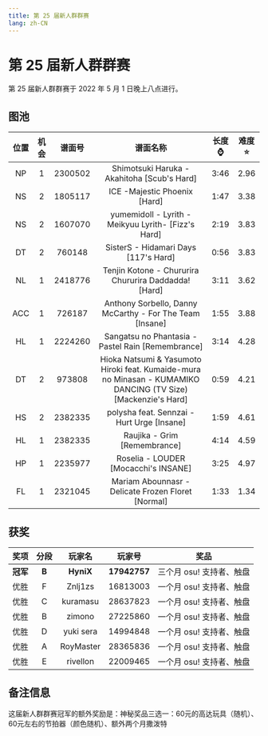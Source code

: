 ```yaml
---
title: 第 25 届新人群群赛
lang: zh-CN
---
```

# 第 25 届新人群群赛

第 25 届新人群群赛于 2022 年 5 月 1 日晚上八点进行。

## 图池

| 位置 | 机会 | 谱面号 | 谱面名称 | 长度:watch: | 难度:star: |
| :-: | :-: | :-: | :-: | :-: | :-: |
| NP | 1 | 2300502 | Shimotsuki Haruka - Akahitoha [Scub's Hard] | 3:46 | 2.96 |
| NS | 2 | 1805117 | ICE -Majestic Phoenix [Hard] | 1:47 | 3.38 |
| NS | 2 | 1607070 | yumemidoll - Lyrith -Meikyuu Lyrith- [Fizz's Hard] | 2:19 | 3.83 |
| DT | 2 | 760148  | SisterS - Hidamari Days [117's Hard] | 0:56 | 3.83 |
| NL | 1 | 2418776 | Tenjin Kotone - Chururira Chururira Daddadda! [Hard] | 3:11 | 3.62 |
| ACC | 1 | 726187 | Anthony Sorbello, Danny McCarthy - For The Team [Insane] | 1:55 | 3.88 |
| HL | 1 | 2224260 | Sangatsu no Phantasia - Pastel Rain  [Remembrance] | 3:14 | 4.28 |
| DT | 2 | 973808 | Hioka Natsumi & Yasumoto Hiroki feat. Kumaide-mura no Minasan - KUMAMIKO DANCING (TV Size) [Mackenzie's Hard] | 0:59 | 4.21 |
| HS | 2 | 2382335 | polysha feat. Sennzai - Hurt Urge [Insane] | 1:59 | 4.61 |
| HL | 1 | 2382335 | Raujika - Grim  [Remembrance] | 4:14 | 4.59 |
| HP | 1 | 2235977 | Roselia - LOUDER [Mocacchi's INSANE] | 3:25 | 4.97 |
| FL | 1 | 2321045 | Mariam Abounnasr - Delicate Frozen Floret [Normal] | 1:33 | 1.34 |

## 获奖

| 奖项 | 分段 | 玩家名 | 玩家号 | 奖品 |
| :-: | :-: | :-: | :-: | :-: |
| **冠军** | **B** | **HyniX** | **17942757** | 三个月 osu! 支持者、触盘 |
| 优胜 | F | Znlj1zs | 16813003 | 一个月 osu! 支持者、触盘 |
| 优胜 | C | kuramasu | 28637823 | 一个月 osu! 支持者、触盘 |
| 优胜 | B | zimono | 27225860 | 一个月 osu! 支持者、触盘 |
| 优胜 | D | yuki sera | 14994848 | 一个月 osu! 支持者、触盘 |
| 优胜 | A | RoyMaster | 28365836 | 一个月 osu! 支持者、触盘 |
| 优胜 | E | rivellon | 22009465 | 一个月 osu! 支持者、触盘 |

## 备注信息

这届新人群群赛冠军的额外奖励是：神秘奖品三选一：60元的高达玩具（随机）、60元左右的节拍器（颜色随机）、额外两个月撒泼特
